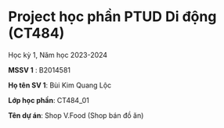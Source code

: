 # Project học phần PTUD Di động (CT484)

Học kỳ 1, Năm học 2023-2024

**MSSV 1** : B2014581

**Họ tên SV 1**: Bùi Kim Quang Lộc

**Lớp học phần**: CT484_01

**Tên dự án**: Shop V.Food (Shop bán đồ ăn)

